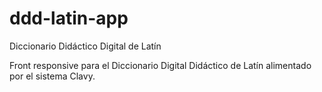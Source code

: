# ddd-latin-app
Diccionario Didáctico Digital de Latín

Front responsive para el Diccionario Digital Didáctico de Latín alimentado por el sistema Clavy.
